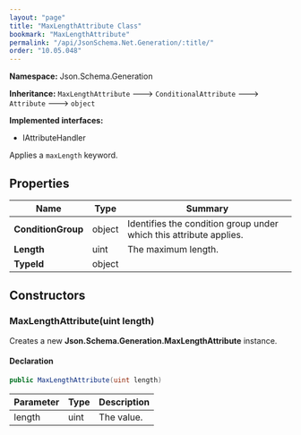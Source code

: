 ```yaml
---
layout: "page"
title: "MaxLengthAttribute Class"
bookmark: "MaxLengthAttribute"
permalink: "/api/JsonSchema.Net.Generation/:title/"
order: "10.05.048"
---
```

**Namespace:** Json.Schema.Generation

**Inheritance:**
`MaxLengthAttribute`
 🡒 
`ConditionalAttribute`
 🡒 
`Attribute`
 🡒 
`object`

**Implemented interfaces:**

- IAttributeHandler

Applies a `maxLength` keyword.

## Properties

| Name | Type | Summary |
|---|---|---|
| **ConditionGroup** | object | Identifies the condition group under which this attribute applies. |
| **Length** | uint | The maximum length. |
| **TypeId** | object |  |

## Constructors

### MaxLengthAttribute(uint length)

Creates a new **Json.Schema.Generation.MaxLengthAttribute** instance.

#### Declaration

```c#
public MaxLengthAttribute(uint length)
```

| Parameter | Type | Description |
|---|---|---|
| length | uint | The value. |


